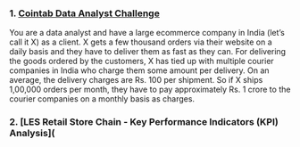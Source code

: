 ### 1. [Cointab Data Analyst Challenge](https://github.com/sanjanapaluri/Microsoft-Excel-Projects/tree/main/Cointab%20Data%20Analyst%20Challenge)

You are a data analyst and have a large ecommerce company in India (let’s call it X) as a client. X gets a few thousand orders via their website on a daily basis and they have to deliver them as fast as they can. For delivering the goods ordered by the customers, X has tied up with multiple courier companies in India who charge them some amount per delivery. On an average, the delivery charges are Rs. 100 per shipment. So if X ships 1,00,000 orders per month, they have to pay approximately Rs. 1 crore to the courier companies on a monthly basis as charges.

### 2. [LES Retail Store Chain - Key Performance Indicators (KPI) Analysis](
